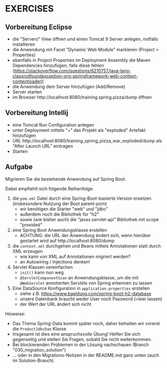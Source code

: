 # EXERCISES

## Vorbereitung Eclipse

- die "Servers" View öffnen und einen Tomcat 9 Server anlegen, notfalls installieren
- die Anwendung mit Facet "Dynamic Web Module" markieren (Project > Properties)
- ebenfalls in Project Properties im Deployment Assembly die Maven Dependencies
  hinzufügen, falls diese
  fehlen (https://stackoverflow.com/questions/6210757/java-lang-classnotfoundexception-org-springframework-web-context-contextloaderl)
- die Anwendung dem Server hinzufügen (Add/Remove)
- Server starten
- im Browser http://localhost:8080/training.spring.pizza/dump öffnen

## Vorbereitung Intellij

- eine Tomcat Run Configuration anlegen
- unter Deployment mittels "+" das Projekt als "exploded" Artefakt hinzufügen
- URL http://localhost:8080/training_spring_pizza_war_exploded/dump als "After Launch URL" eintragen
- Starten

## Aufgabe

Migrieren Sie die bestehende Anwendung auf Spring Boot.

Dabei empfiehlt sich folgende Reihenfolge:

1. die `pom.xml` Datei durch eine Spring-Boot-basierte Version ersetzen (insbesondere Nutzung der Boot parent-pom)
    - wir benötigen die Starter "web" und "jdbc" 
    - außerdem noch die Bibliothek für "h2"
    - sowie (wie bisher auch) die "javax.servlet-api" Bibliothek mit scope "provided"
2. eine Spring Boot Anwendungsklasse erstellen
    - ACHTUNG: die URL der Anwendung ändert sich, wenn hierüber gestartet wird auf http://localhost:8080/dump
3. die `context.xml` durchgehen und Beans mittels Annotationen statt durch XML erzeugen
    - wie kann von XML auf Annotationen migriert werden?
    - an Autowiring / Injections denken!
4. Servlet Klassen vereinfachen
    - `init()` kann nun weg
    - `@ServletComponentScan` an Anwendungsklasse, um die mit `@WebServlet` annotierten Servlets von Spring erkennen zu
      lassen
5. Eine DataSource Konfiguration in `application.properties` erstellen
    - siehe z.B. https://www.baeldung.com/spring-boot-h2-database
    - unsere Datenbank braucht weder User noch Password (=leer lassen)
    - der Wert der URL ändert sich nicht

Hinweise:

- Das Thema Spring-Data kommt später noch, daher behalten wir vorerst die `ProductJdbcDao` Klasse
- Insgesamt ist dies eine anspruchsvolle Übung! Helfen Sie sich gegenseitig und stellen Sie
  Fragen, sobald Sie nicht weiterkommen.
- Bei blockierenden Problemen in der Lösung nachschauen (Branch "030_migration_solution")
- ... oder in den Migrations-Notizen in der README.md ganz unten (auch im Solution-Branch) 